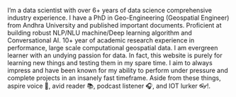 I’m a data scientist with over 6+ years of data science comprehensive industry experience. I have a PhD in Geo-Engineering (Geospatial Engineer) from Andhra University and published important documents. Proficient at building robust NLP/NLU machine/Deep learning algorithm and Conversational AI. 10+ year of academic research experience in performance, large scale computational geospatial data. I am evergreen learner with an undying passion for data. In fact, this website is purely for learning new things and testing them in my spare time. I aim to always impress and have been known for my ability to perform under pressure and complete projects in an insanely fast timeframe. Aside from these things, aspire voice 🎤, avid reader 📚, podcast listener 🎧, and IOT lurker 👓!.

